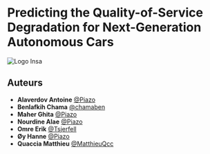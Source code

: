 # Predicting the Quality-of-Service Degradation for Next-Generation Autonomous Cars
![Logo Insa](https://international.insa-toulouse.fr/wp-content/uploads/2020/07/cropped-logo_insa_toulouse-5.png)


## Auteurs
* **Alaverdov Antoine** [@Piazo](https://github.com/Piazo)
* **Benlafkih Chama** [@chamaben](https://github.com/chamaben)
* **Maher Ghita** [@Piazo](https://github.com/Piazo)
* **Nourdine Alae** [@Piazo](https://github.com/Piazo)
* **Omre Erik** [@Tsjerfell](https://github.com/Tsjerfell)
* **Øy Hanne** [@Piazo](https://github.com/Piazo)
* **Quaccia Matthieu** [@MatthieuQcc](https://github.com/MatthieuQcc)


